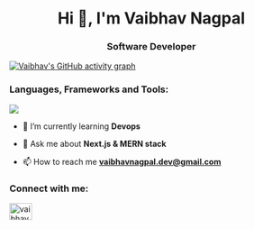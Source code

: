 <h1 align="center">Hi 👋, I'm Vaibhav Nagpal</h1>
<h3 align="center">Software Developer</h3>


[![Vaibhav's GitHub activity graph](https://github-readme-activity-graph.vercel.app/graph?username=Nagpal45&theme=rogue&bg_color=transparent&color=8b5cf6&line=8b5cf6&point=bf91f3&hide_border=true)](https://git.io/Nagpal45)


<h3 align="left">Languages, Frameworks and Tools:</h3>
<a href="https://skillicons.dev">
  <img src="https://skillicons.dev/icons?i=cpp,js,ts,html,css,jquery,bootstrap,sass,express,react,nextjs,nodejs,firebase,flask,git,mongodb,mysql,prisma,redis,redux,docker,kubernetes,linux,postman,materialui,jest,d3,aws,py,supabase,sentry" />
</a>



- 🌱 I’m currently learning **Devops**

- 💬 Ask me about **Next.js & MERN stack**

- 📫 How to reach me **vaibhavnagpal.dev@gmail.com**



<h3 align="left">Connect with me:</h3>
<p align="left">
<a href="https://linkedin.com/in/vaibhav249" target="blank"><img align="center" src="https://raw.githubusercontent.com/rahuldkjain/github-profile-readme-generator/master/src/images/icons/Social/linked-in-alt.svg" alt="vaibhav249" height="30" width="40" /></a>
</p>

